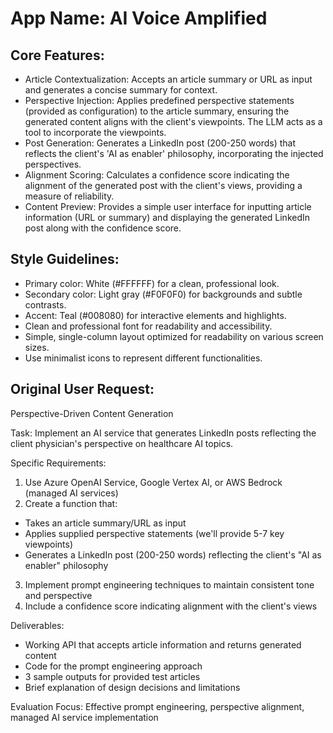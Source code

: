 # **App Name**: AI Voice Amplified

## Core Features:

- Article Contextualization: Accepts an article summary or URL as input and generates a concise summary for context.
- Perspective Injection: Applies predefined perspective statements (provided as configuration) to the article summary, ensuring the generated content aligns with the client's viewpoints. The LLM acts as a tool to incorporate the viewpoints.
- Post Generation: Generates a LinkedIn post (200-250 words) that reflects the client's 'AI as enabler' philosophy, incorporating the injected perspectives.
- Alignment Scoring: Calculates a confidence score indicating the alignment of the generated post with the client's views, providing a measure of reliability.
- Content Preview: Provides a simple user interface for inputting article information (URL or summary) and displaying the generated LinkedIn post along with the confidence score.

## Style Guidelines:

- Primary color: White (#FFFFFF) for a clean, professional look.
- Secondary color: Light gray (#F0F0F0) for backgrounds and subtle contrasts.
- Accent: Teal (#008080) for interactive elements and highlights.
- Clean and professional font for readability and accessibility.
- Simple, single-column layout optimized for readability on various screen sizes.
- Use minimalist icons to represent different functionalities.

## Original User Request:
Perspective-Driven Content Generation

Task: Implement an AI service that generates LinkedIn posts reflecting the client physician's perspective on healthcare AI topics.

Specific Requirements:

1. Use Azure OpenAI Service, Google Vertex AI, or AWS Bedrock (managed AI services)
2. Create a function that:
  * Takes an article summary/URL as input
  * Applies supplied perspective statements (we'll provide 5-7 key viewpoints)
  * Generates a LinkedIn post (200-250 words) reflecting the client's "AI as enabler" philosophy
3. Implement prompt engineering techniques to maintain consistent tone and perspective
4. Include a confidence score indicating alignment with the client's views

Deliverables:

* Working API that accepts article information and returns generated content
* Code for the prompt engineering approach
* 3 sample outputs for provided test articles
* Brief explanation of design decisions and limitations

Evaluation Focus: Effective prompt engineering, perspective alignment, managed AI service implementation
  
